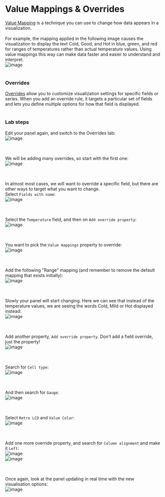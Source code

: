 # Value Mappings & Overrides
[Value Mapping](https://grafana.com/docs/grafana/latest/panels-visualizations/configure-value-mappings/) is a technique you can use to change how data appears in a visualization. 
<br/><br/>
For example, the mapping applied in the following image causes the visualization to display the text Cold, Good, and Hot in blue, green, and red for ranges of temperatures rather than actual temperature values. Using value mappings this way can make data faster and easier to understand and interpret.<br/>
![image](https://github.com/user-attachments/assets/c279b5d9-803b-465d-a9cb-9d6f2193e518)
<br/><br/>
### Overrides
[Overrides](https://grafana.com/docs/grafana/latest/panels-visualizations/configure-overrides/) allow you to customize visualization settings for specific fields or series. When you add an override rule, it targets a particular set of fields and lets you define multiple options for how that field is displayed.
<br/><br/>
### Lab steps
Edit your panel again, and switch to the Overrides tab:<br/>
![image](https://github.com/user-attachments/assets/d6d06870-aad2-406a-8b90-2be3451f4adc)

<br/><br/>
We will be adding many overrides, so start with the first one:<br/>
![image](https://github.com/user-attachments/assets/28443841-b20c-436d-9596-994178a4b3eb)

<br/><br/>
In almost most cases, we will want to override a specific field, but there are other ways to target what you want to change.<br/>Select `Fields with name`:<br/>
![image](https://github.com/user-attachments/assets/bf77fd29-f46d-41ad-a905-21e58ddaebe0)

<br/><br/>
Select the `Temperature` field, and then on `Add override property`:<br/>
![image](https://github.com/user-attachments/assets/fe47103f-2a56-48ef-891d-364ffb0d0535)

<br/><br/>
You want to pick the `Value mappings` property to override:<br/>
![image](https://github.com/user-attachments/assets/f4366e3b-4d46-4a4e-a8dd-15b66cb8cfd9)

<br/><br/>
Add the following "Range" mapping (and remember to remove the default mapping that exists initially):<br/>
![image](https://github.com/user-attachments/assets/1844e291-04eb-4db4-a9ce-b398bfcd66ac)

<br/><br/>
Slowly your panel will start changing. Here we can see that instead of the temperature values, we are seeing the words Cold, Mild or Hot displayed instead:<br/>
![image](https://github.com/user-attachments/assets/d2e81532-a994-4ec4-af38-a4f7d10c15ea)

<br/><br/>
Add another property, `Add override property`. Don't add a field override, just the property!<br/>
![image](https://github.com/user-attachments/assets/c0d775a3-1caf-4d52-ae32-68b3b80d2a62)

<br/><br/>
Search for `Cell type`:<br/>
![image](https://github.com/user-attachments/assets/4c005039-c66a-4120-abeb-7f5042eeb6dd)

<br/><br/>
And then search for `Gauge`:<br/>
![image](https://github.com/user-attachments/assets/5a660afa-40de-4e52-a4d4-aabb8d3007cb)

<br/><br/>
Select `Retro LCD` and `Value Color`:<br/>
![image](https://github.com/user-attachments/assets/54c79e49-7d04-4161-8351-05df5a66ae31)

<br/><br/>
Add one more override property, and search for `Column alignment` and make it `Left`:<br/>
![image](https://github.com/user-attachments/assets/6f2276d2-b341-4d2e-ab37-4a8b8570264f)
<br/>
![image](https://github.com/user-attachments/assets/848d0b1a-55b0-4717-806f-b1294eaab6b8)

<br/><br/>
Once again, look at the panel updating in real time with the new visualisation options:<br/>
![image](https://github.com/user-attachments/assets/cad70f3f-8c08-4c61-9f43-73809d464694)

<br/><br/>
